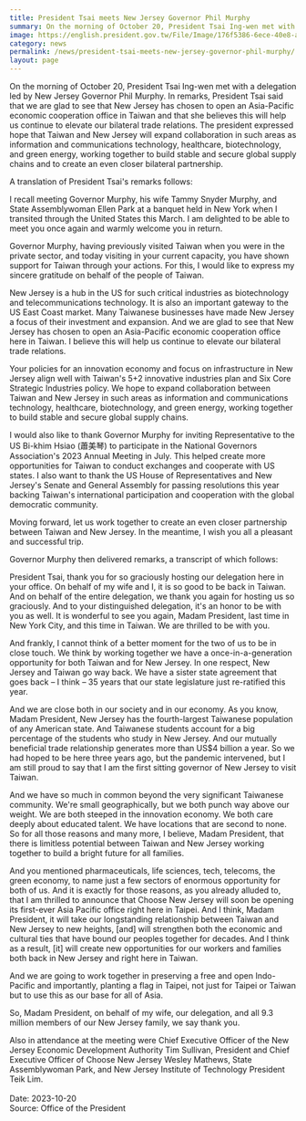 ```yaml
---
title: President Tsai meets New Jersey Governor Phil Murphy
summary: On the morning of October 20, President Tsai Ing-wen met with a delegation led by New Jersey Governor Phil Murphy.
image: https://english.president.gov.tw/File/Image/176f5386-6ece-40e8-ad88-dab9fb257206
category: news
permalink: /news/president-tsai-meets-new-jersey-governor-phil-murphy/
layout: page
---
```


On the morning of October 20, President Tsai Ing-wen met with a delegation led by New Jersey Governor Phil Murphy. In remarks, President Tsai said that we are glad to see that New Jersey has chosen to open an Asia-Pacific economic cooperation office in Taiwan and that she believes this will help us continue to elevate our bilateral trade relations. The president expressed hope that Taiwan and New Jersey will expand collaboration in such areas as information and communications technology, healthcare, biotechnology, and green energy, working together to build stable and secure global supply chains and to create an even closer bilateral partnership.

A translation of President Tsai's remarks follows:

I recall meeting Governor Murphy, his wife Tammy Snyder Murphy, and State Assemblywoman Ellen Park at a banquet held in New York when I transited through the United States this March. I am delighted to be able to meet you once again and warmly welcome you in return.

Governor Murphy, having previously visited Taiwan when you were in the private sector, and today visiting in your current capacity, you have shown support for Taiwan through your actions. For this, I would like to express my sincere gratitude on behalf of the people of Taiwan.

New Jersey is a hub in the US for such critical industries as biotechnology and telecommunications technology. It is also an important gateway to the US East Coast market. Many Taiwanese businesses have made New Jersey a focus of their investment and expansion. And we are glad to see that New Jersey has chosen to open an Asia-Pacific economic cooperation office here in Taiwan. I believe this will help us continue to elevate our bilateral trade relations.

Your policies for an innovation economy and focus on infrastructure in New Jersey align well with Taiwan's 5+2 innovative industries plan and Six Core Strategic Industries policy. We hope to expand collaboration between Taiwan and New Jersey in such areas as information and communications technology, healthcare, biotechnology, and green energy, working together to build stable and secure global supply chains.

I would also like to thank Governor Murphy for inviting Representative to the US Bi-khim Hsiao (蕭美琴) to participate in the National Governors Association's 2023 Annual Meeting in July. This helped create more opportunities for Taiwan to conduct exchanges and cooperate with US states. I also want to thank the US House of Representatives and New Jersey's Senate and General Assembly for passing resolutions this year backing Taiwan's international participation and cooperation with the global democratic community. 

Moving forward, let us work together to create an even closer partnership between Taiwan and New Jersey. In the meantime, I wish you all a pleasant and successful trip.

Governor Murphy then delivered remarks, a transcript of which follows:

President Tsai, thank you for so graciously hosting our delegation here in your office. On behalf of my wife and I, it is so good to be back in Taiwan. And on behalf of the entire delegation, we thank you again for hosting us so graciously. And to your distinguished delegation, it's an honor to be with you as well. It is wonderful to see you again, Madam President, last time in New York City, and this time in Taiwan. We are thrilled to be with you. 

And frankly, I cannot think of a better moment for the two of us to be in close touch. We think by working together we have a once-in-a-generation opportunity for both Taiwan and for New Jersey. In one respect, New Jersey and Taiwan go way back. We have a sister state agreement that goes back – I think – 35 years that our state legislature just re-ratified this year.

And we are close both in our society and in our economy. As you know, Madam President, New Jersey has the fourth-largest Taiwanese population of any American state. And Taiwanese students account for a big percentage of the students who study in New Jersey. And our mutually beneficial trade relationship generates more than US$4 billion a year. So we had hoped to be here three years ago, but the pandemic intervened, but I am still proud to say that I am the first sitting governor of New Jersey to visit Taiwan.

And we have so much in common beyond the very significant Taiwanese community. We're small geographically, but we both punch way above our weight. We are both steeped in the innovation economy. We both care deeply about educated talent. We have locations that are second to none. So for all those reasons and many more, I believe, Madam President, that there is limitless potential between Taiwan and New Jersey working together to build a bright future for all families.

And you mentioned pharmaceuticals, life sciences, tech, telecoms, the green economy, to name just a few sectors of enormous opportunity for both of us. And it is exactly for those reasons, as you already alluded to, that I am thrilled to announce that Choose New Jersey will soon be opening its first-ever Asia Pacific office right here in Taipei. And I think, Madam President, it will take our longstanding relationship between Taiwan and New Jersey to new heights, [and] will strengthen both the economic and cultural ties that have bound our peoples together for decades. And I think as a result, [it] will create new opportunities for our workers and families both back in New Jersey and right here in Taiwan.

And we are going to work together in preserving a free and open Indo-Pacific and importantly, planting a flag in Taipei, not just for Taipei or Taiwan but to use this as our base for all of Asia.

So, Madam President, on behalf of my wife, our delegation, and all 9.3 million members of our New Jersey family, we say thank you.

Also in attendance at the meeting were Chief Executive Officer of the New Jersey Economic Development Authority Tim Sullivan, President and Chief Executive Officer of Choose New Jersey Wesley Mathews, State Assemblywoman Park, and New Jersey Institute of Technology President Teik Lim.
<br/>
<br/>
Date: 2023-10-20
<br/>
Source: Office of the President
